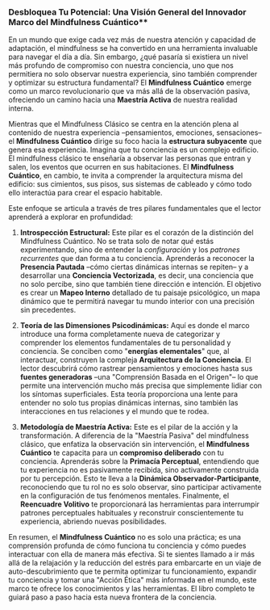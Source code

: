 ### Desbloquea Tu Potencial: Una Visión General del Innovador Marco del Mindfulness Cuántico**
En un mundo que exige cada vez más de nuestra atención y capacidad de adaptación, el mindfulness se ha convertido en una herramienta invaluable para navegar el día a día. Sin embargo, ¿qué pasaría si existiera un nivel más profundo de compromiso con nuestra conciencia, uno que nos permitiera no solo observar nuestra experiencia, sino también comprender y optimizar su estructura fundamental? El **Mindfulness Cuántico** emerge como un marco revolucionario que va más allá de la observación pasiva, ofreciendo un camino hacia una **Maestría Activa** de nuestra realidad interna.

Mientras que el Mindfulness Clásico se centra en la atención plena al contenido de nuestra experiencia –pensamientos, emociones, sensaciones– el **Mindfulness Cuántico** dirige su foco hacia la **estructura subyacente** que genera esa experiencia. Imagina que tu conciencia es un complejo edificio. El mindfulness clásico te enseñaría a observar las personas que entran y salen, los eventos que ocurren en sus habitaciones. El **Mindfulness Cuántico**, en cambio, te invita a comprender la arquitectura misma del edificio: sus cimientos, sus pisos, sus sistemas de cableado y cómo todo ello interactúa para crear el espacio habitable.

Este enfoque se articula a través de tres pilares fundamentales que el lector aprenderá a explorar en profundidad:

1.  **Introspección Estructural:** Este pilar es el corazón de la distinción del Mindfulness Cuántico. No se trata solo de notar *qué* estás experimentando, sino de entender la *configuración* y los *patrones recurrentes* que dan forma a tu conciencia. Aprenderás a reconocer la **Presencia Pautada** –cómo ciertas dinámicas internas se repiten– y a desarrollar una **Conciencia Vectorizada**, es decir, una conciencia que no solo percibe, sino que también tiene dirección e intención. El objetivo es crear un **Mapeo Interno** detallado de tu paisaje psicológico, un mapa dinámico que te permitirá navegar tu mundo interior con una precisión sin precedentes.

2.  **Teoría de las Dimensiones Psicodinámicas:** Aquí es donde el marco introduce una forma completamente nueva de categorizar y comprender los elementos fundamentales de tu personalidad y conciencia. Se conciben como "**energías elementales**" que, al interactuar, construyen la compleja **Arquitectura de la Conciencia**. El lector descubrirá cómo rastrear pensamientos y emociones hasta sus **fuentes generadoras** –una "Comprensión Basada en el Origen"– lo que permite una intervención mucho más precisa que simplemente lidiar con los síntomas superficiales. Esta teoría proporciona una lente para entender no solo tus propias dinámicas internas, sino también las interacciones en tus relaciones y el mundo que te rodea.

3.  **Metodología de Maestría Activa:** Este es el pilar de la acción y la transformación. A diferencia de la "Maestría Pasiva" del mindfulness clásico, que enfatiza la observación sin intervención, el **Mindfulness Cuántico** te capacita para un **compromiso deliberado** con tu conciencia. Aprenderás sobre la **Primacía Perceptual**, entendiendo que tu experiencia no es pasivamente recibida, sino activamente construida por tu percepción. Esto te lleva a la **Dinámica Observador-Participante**, reconociendo que tu rol no es solo observar, sino participar activamente en la configuración de tus fenómenos mentales. Finalmente, el **Reencuadre Volitivo** te proporcionará las herramientas para interrumpir patrones perceptuales habituales y reconstruir conscientemente tu experiencia, abriendo nuevas posibilidades.

En resumen, el **Mindfulness Cuántico** no es solo una práctica; es una comprensión profunda de cómo funciona tu conciencia y cómo puedes interactuar con ella de manera más efectiva. Si te sientes llamado a ir más allá de la relajación y la reducción del estrés para embarcarte en un viaje de auto-descubrimiento que te permita optimizar tu funcionamiento, expandir tu conciencia y tomar una "Acción Ética" más informada en el mundo, este marco te ofrece los conocimientos y las herramientas. El libro completo te guiará paso a paso hacia esta nueva frontera de la conciencia.